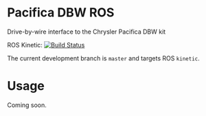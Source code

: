 # Pacifica DBW ROS

Drive-by-wire interface to the Chrysler Pacifica DBW kit

ROS Kinetic: [![Build Status](http://build.ros.org/buildStatus/icon?job=Kdoc__pacifica_dbw_ros__ubuntu_xenial_amd64)](http://build.ros.org/job/Kdoc__pacifica_dbw_ros__ubuntu_xenial_amd64/)

The current development branch is `master` and targets ROS `kinetic`.
# Usage
Coming soon.
